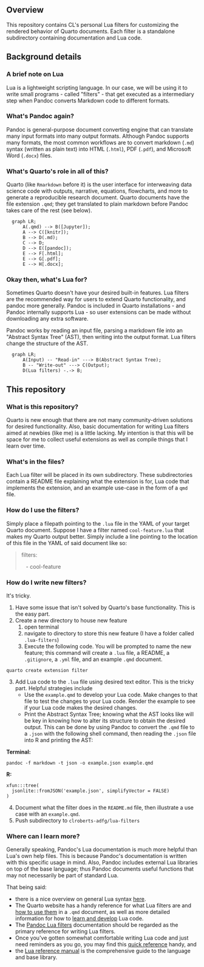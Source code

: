 
## Overview

This repository contains CL's personal Lua filters for customizing 
the rendered behavior of Quarto documents. Each filter is a
standalone subdirectory containing documentation and Lua code. 

## Background details

### A brief note on Lua

Lua is a lightweight scripting language. In our case, we will be 
using it to write small programs - called "filters" - that get 
executed as a intermediary step when Pandoc converts Markdown code
to different formats.

### What's Pandoc again?

Pandoc is general-purpose document converting engine that can
translate many input formats into many output formats. Although
Pandoc supports many formats, the most common workflows are to
convert markdown (`.md`) syntax (written as plain text) into HTML
(`.html`), PDF (`.pdf`), and Microsoft Word (`.docx`) files. 

### What's Quarto's role in all of this?

Quarto (like `Rmarkdown` before it) is the user interface for 
interweaving data science code with outputs, narrative, equations,
flowcharts, and more to generate a reproducible research document.
Quarto documents have the file extension `.qmd`; they get 
translated to plain markdown before Pandoc takes care of the rest 
(see below).

```mermaid
  graph LR;
      A(.qmd) --> B([Jupyter]);
      A --> C([knitr]);
      B --> D(.md);
      C --> D;
      D --> E([pandoc]);
      E --> F[.html];
      E --> G[.pdf];
      E --> H[.docx];
```

### Okay then, what's Lua for?

Sometimes Quarto doesn't have your desired built-in features. Lua 
filters are the recommended way for users to extend Quarto
functionality, and pandoc more generally. Pandoc is included in 
Quarto installations - and Pandoc internally supports Lua - so user
extensions can be made without downloading any extra software. 

Pandoc works by reading an input file, parsing a markdown file 
into an "Abstract Syntax Tree" (AST), then writing into the output 
format. Lua filters change the structure of the AST. 

```mermaid
  graph LR;
      A(Input) -- "Read-in" ---> B(Abstract Syntax Tree);
      B -- "Write-out" ---> C(Output);
      D(Lua filters) -.-> B;
```


## This repository

### What is this repository?

Quarto is new enough that there are not many community-driven 
solutions for desired functionality. Also, basic documentation for 
writing Lua filters aimed at newbies (like me) is a little 
lacking. My intention is that this will be space for me to collect 
useful extensions as well as compile things that I learn over time.

### What's in the files?

Each Lua filter will be placed in its own subdirectory. These 
subdirectories contain a README file explaining what the extension
is for, Lua code that implements the extension, and an example 
use-case in the form of a `qmd` file.

### How do I use the filters?

Simply place a filepath pointing to the `.lua` file in the YAML of 
your target Quarto document. Suppose I have a filter named 
`cool-feature.lua` that makes my Quarto output better. Simply 
include a line pointing to the location of this file in the YAML 
of said document like so:

> filters: 
> 
> &nbsp;&nbsp; - cool-feature

### How do I write new filters?

It's tricky. 

1. Have some issue that isn't solved by Quarto's base functionality. This is the easy part.
2. Create a new directory to house new feature
   1. open terminal
   2. navigate to directory to store this new feature (I have a folder called `.lua-filters`)
   3. Execute the following code. You will be prompted to name the new feature; this command will create a `.lua` file, a README, a `.gitignore`, a `.yml` file, and an example `.qmd` document.

```
quarto create extension filter
```
3. Add Lua code to the `.lua` file using desired text editor. This is the tricky part. Helpful strategies include
   -  Use the `example.qmd` to develop your Lua code. Make changes to that file to test the changes to your Lua code. Render the example to see if your Lua code makes the desired changes.
   -  Print the Abstract Syntax Tree; knowing what the AST looks like will be key in knowing how to alter its structure to obtain the desired output. This can be done by using Pandoc to convert the `.qmd` file to a `.json` with the following shell command, then reading the `.json` file into R and printing the AST:

**Terminal:**
```
pandoc -f markdown -t json -o example.json example.qmd
``` 

**R:**
```
xfun:::tree(
  jsonlite::fromJSON('example.json', simplifyVector = FALSE)
)
```

4. Document what the filter does in the `README.md` file, then illustrate a use case with an `example.qmd`.  
5. Push subdirectory to `clroberts-adfg/lua-filters`


### Where can I learn more?

Generally speaking, Pandoc's Lua documentation is much more 
helpful than Lua's own help files. This is because Pandoc's 
documentation is written with this specific usage in mind.
Also, Pandoc includes external Lua libraries on top of the
base language; thus Pandoc documents useful functions that 
may not necessarily be part of standard Lua. 

That being said:
- there is a nice overview on general Lua syntax [here](https://learnxinyminutes.com/docs/lua/).
- The Quarto website has a handy reference for what Lua filters are and [how to use them](https://quarto.org/docs/extensions/filters.html) in a `.qmd` document, as well as more detailed information for how to [learn and develop](https://quarto.org/docs/extensions/lua.html) Lua code.
- The [Pandoc Lua filters](https://pandoc.org/lua-filters.html) documentation should be regarded as the primary reference for writing Lua filters.
- Once you've gotten somewhat comfortable writing Lua code and just need reminders as you go, you may find this [quick reference](https://quarto.org/docs/extensions/luarefv51.pdf) handy, and
- the [Lua reference manual](https://www.lua.org/manual/5.3/) is the comprehensive guide to the language and base library.
